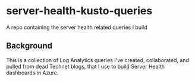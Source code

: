 # server-health-kusto-queries
A repo containing the server health related queries I build

## Background
This is a collection of Log Analytics queries I've created, collaborated, and pulled from dead Technet blogs, that I use to build Server Health dashboards in Azure.
